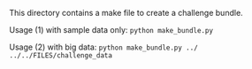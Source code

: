 This directory contains a make file to create a challenge bundle.

Usage (1) with sample data only:
	`python make_bundle.py`
	
Usage (2) with big data:
	`python make_bundle.py ../ ../../FILES/challenge_data`
	